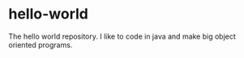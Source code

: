 # hello-world
The hello world repository.
I like to code in java and make big object oriented programs.
